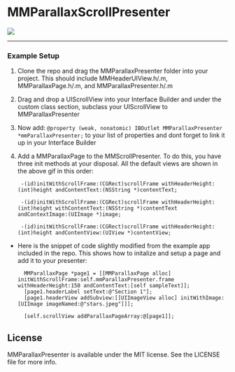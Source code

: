 # MMParallaxScrollPresenter

![](https://github.com/MitchellMalleo/MMParallaxPresenter/blob/master/mmParallaxPresenter.gif)

---
### Example Setup

1. Clone the repo and drag the MMParallaxPresenter folder into your project. This should include MMHeaderUIView.h/.m, MMParallaxPage.h/.m, and MMParallaxPresenter.h/.m
2. Drag and drop a UIScrollView into your Interface Builder and under the custom class section, subclass your UIScrollView to MMParallaxPresenter
3. Now add: `@property (weak, nonatomic) IBOutlet MMParallaxPresenter *mmParallaxPresenter;` to your list of properties and dont forget to link it up in your Interface Builder
4. Add a MMParallaxPage to the MMScrollPresenter. To do this, you have three init methods at your disposal. All the default views are shown in the above gif in this order:

		-(id)initWithScrollFrame:(CGRect)scrollFrame withHeaderHeight:(int)height andContentText:(NSString *)contentText;
		
		-(id)initWithScrollFrame:(CGRect)scrollFrame withHeaderHeight:(int)height withContentText:(NSString *)contentText andContextImage:(UIImage *)image;
		
		-(id)initWithScrollFrame:(CGRect)scrollFrame withHeaderHeight:(int)height andContentView:(UIView *)contentView;
		
* Here is the snippet of code slightly modified from the example app included in the repo. This shows how to initalize and setup a page and add it to your presenter:
    
    	MMParallaxPage *page1 = [[MMParallaxPage alloc] initWithScrollFrame:self.mmParallaxPresenter.frame withHeaderHeight:150 andContentText:[self sampleText]];
    	[page1.headerLabel setText:@"Section 1"];
    	[page1.headerView addSubview:[[UIImageView alloc] initWithImage:[UIImage imageNamed:@"stars.jpeg"]]];
    	
    	[self.scrollView addParallaxPageArray:@[page1]];

## License

MMParallaxPresenter is available under the MIT license. See the LICENSE file for more info.
